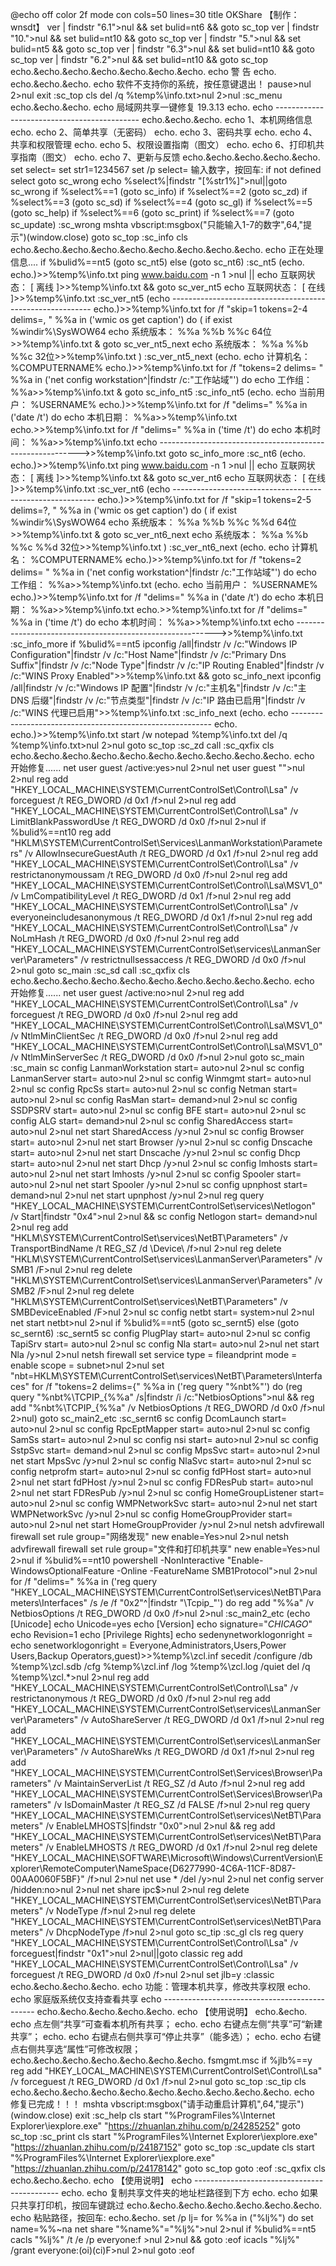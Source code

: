 
@echo off
color 2f
mode con cols=50 lines=30
title  OKShare  【制作：wnsdt】
ver | findstr "6.1">nul && set bulid=nt6 && goto sc_top
ver | findstr "10.">nul && set bulid=nt10 && goto sc_top
ver | findstr "5.">nul && set bulid=nt5 && goto sc_top
ver | findstr "6.3">nul && set bulid=nt10 && goto sc_top
ver | findstr "6.2">nul && set bulid=nt10 && goto sc_top
echo.&echo.&echo.&echo.&echo.&echo.&echo.
echo                       警  告
echo.     
echo.&echo.&echo.
echo          软件不支持你的系统，按任意键退出！
pause>nul 2>nul
exit
:sc_top
cls
del /q %temp%\info.txt>nul 2>nul
:sc_menu
echo.&echo.&echo.
echo             局域网共享一键修复 19.3.13
echo.
echo    --------------------------------------------
echo.&echo.&echo.
echo               1、本机网络信息
echo.
echo               2、简单共享（无密码）
echo.
echo               3、密码共享
echo.
echo               4、共享和权限管理
echo.
echo               5、权限设置指南（图文）
echo.
echo               6、打印机共享指南（图文）
echo.
echo               7、更新与反馈
echo.&echo.&echo.&echo.&echo.
set select=
set str1=1234567
set /p select= 输入数字，按回车:
if not defined select goto sc_wrong
echo %select%|findstr "[%str1%]">nul||goto sc_wrong
if %select%==1 (goto sc_info)
if %select%==2 (goto sc_zd)
if %select%==3 (goto sc_sd)
if %select%==4 (goto sc_gl) 
if %select%==5 (goto sc_help) 
if %select%==6 (goto sc_print) 
if %select%==7 (goto sc_update) 
:sc_wrong
mshta vbscript:msgbox("只能输入1-7的数字",64,"提示")(window.close) 
goto sc_top
:sc_info
cls
echo.&echo.&echo.&echo.&echo.&echo.&echo.&echo.&echo.
echo                  正在处理信息....
if %bulid%==nt5 (goto sc_nt5) else (goto sc_nt6)
:sc_nt5
(echo.
echo.)>>%temp%\info.txt
ping www.baidu.com -n 1 >nul || echo              互联网状态：       [ 离线 ]>>%temp%\info.txt && goto sc_ver_nt5
echo              互联网状态：       [ 在线 ]>>%temp%\info.txt
:sc_ver_nt5
(echo ----------------------------------------------------------
echo.)>>%temp%\info.txt
for /f "skip=1 tokens=2-4 delims=, " %%a in ('wmic os get caption') do (
if exist %windir%\SysWOW64 echo         系统版本：       %%a %%b %%c  64位>>%temp%\info.txt & goto sc_ver_nt5_next
echo         系统版本：       %%a %%b %%c  32位>>%temp%\info.txt
)
:sc_ver_nt5_next
(echo.
echo         计算机名：            %COMPUTERNAME%
echo.)>>%temp%\info.txt
for /f "tokens=2 delims= " %%a in ('net config workstation^|findstr /c:"工作站域"') do echo         工作组：              %%a>>%temp%\info.txt & goto sc_info_nt5
:sc_info_nt5
(echo.
echo         当前用户：            %USERNAME%
echo.)>>%temp%\info.txt
for /f "delims=" %%a in ('date /t') do echo         本机日期：            %%a>>%temp%\info.txt
echo.>>%temp%\info.txt
for /f "delims=" %%a in ('time /t') do echo         本机时间：            %%a>>%temp%\info.txt
echo ---------------------------------------------------------->>%temp%\info.txt
goto sc_info_more
:sc_nt6
(echo.
echo.)>>%temp%\info.txt
ping www.baidu.com -n 1 >nul || echo          互联网状态：       [ 离线 ]>>%temp%\info.txt && goto sc_ver_nt6
echo          互联网状态：       [ 在线 ]>>%temp%\info.txt
:sc_ver_nt6
(echo ----------------------------------------------------------
echo.)>>%temp%\info.txt
for /f "skip=1 tokens=2-5 delims=?, " %%a in ('wmic os get caption') do (
if exist %windir%\SysWOW64 echo    系统版本：      %%a %%b %%c %%d 64位>>%temp%\info.txt & goto sc_ver_nt6_next
echo    系统版本：       %%a %%b %%c %%d 32位>>%temp%\info.txt
)
:sc_ver_nt6_next
(echo.
echo    计算机名：            %COMPUTERNAME%
echo.)>>%temp%\info.txt
for /f "tokens=2 delims= " %%a in ('net config workstation^|findstr /c:"工作站域"') do echo    工作组：              %%a>>%temp%\info.txt
(echo.
echo    当前用户：            %USERNAME%
echo.)>>%temp%\info.txt
for /f "delims=" %%a in ('date /t') do echo    本机日期：            %%a>>%temp%\info.txt
echo.>>%temp%\info.txt
for /f "delims=" %%a in ('time /t') do echo    本机时间：            %%a>>%temp%\info.txt
echo ---------------------------------------------------------->>%temp%\info.txt
:sc_info_more
if %bulid%==nt5 ipconfig /all|findstr /v /c:"Windows IP Configuration"|findstr /v /c:"Host Name"|findstr /v /c:"Primary Dns Suffix"|findstr /v /c:"Node Type"|findstr /v /c:"IP Routing Enabled"|findstr /v /c:"WINS Proxy Enabled">>%temp%\info.txt && goto sc_info_next
ipconfig /all|findstr /v /c:"Windows IP 配置"|findstr /v /c:"主机名"|findstr /v /c:"主 DNS 后缀"|findstr /v /c:"节点类型"|findstr /v /c:"IP 路由已启用"|findstr /v /c:"WINS 代理已启用">>%temp%\info.txt
:sc_info_next
(echo.
echo ----------------------------------------------------------
echo.
echo.)>>%temp%\info.txt
start /w notepad %temp%\info.txt
del /q %temp%\info.txt>nul 2>nul
goto sc_top
:sc_zd
call :sc_qxfix
cls
echo.&echo.&echo.&echo.&echo.&echo.&echo.&echo.&echo.&echo.
echo                    开始修复......
net user guest /active:yes>nul 2>nul
net user guest "">nul 2>nul
reg add "HKEY_LOCAL_MACHINE\SYSTEM\CurrentControlSet\Control\Lsa" /v forceguest /t REG_DWORD /d 0x1 /f>nul 2>nul
reg add "HKEY_LOCAL_MACHINE\SYSTEM\CurrentControlSet\Control\Lsa" /v LimitBlankPasswordUse /t REG_DWORD /d 0x0 /f>nul 2>nul
if %bulid%==nt10 reg add "HKLM\SYSTEM\CurrentControlSet\Services\LanmanWorkstation\Parameters" /v AllowInsecureGuestAuth /t REG_DWORD /d 0x1 /f>nul 2>nul
reg add "HKEY_LOCAL_MACHINE\SYSTEM\CurrentControlSet\Control\Lsa" /v restrictanonymoussam /t REG_DWORD /d 0x0 /f>nul 2>nul
reg add "HKEY_LOCAL_MACHINE\SYSTEM\CurrentControlSet\Control\Lsa\MSV1_0" /v LmCompatibilityLevel /t REG_DWORD /d 0x1 /f>nul 2>nul
reg add "HKEY_LOCAL_MACHINE\SYSTEM\CurrentControlSet\Control\Lsa" /v everyoneincludesanonymous /t REG_DWORD /d 0x1 /f>nul 2>nul
reg add "HKEY_LOCAL_MACHINE\SYSTEM\CurrentControlSet\Control\Lsa" /v NoLmHash /t REG_DWORD /d 0x0 /f>nul 2>nul
reg add "HKEY_LOCAL_MACHINE\SYSTEM\CurrentControlSet\services\LanmanServer\Parameters" /v restrictnullsessaccess /t REG_DWORD /d 0x0 /f>nul 2>nul
goto sc_main
:sc_sd
call :sc_qxfix
cls
echo.&echo.&echo.&echo.&echo.&echo.&echo.&echo.&echo.&echo.
echo                    开始修复......
net user guest /active:no>nul 2>nul
reg add "HKEY_LOCAL_MACHINE\SYSTEM\CurrentControlSet\Control\Lsa" /v forceguest /t REG_DWORD /d 0x0 /f>nul 2>nul
reg add "HKEY_LOCAL_MACHINE\SYSTEM\CurrentControlSet\Control\Lsa\MSV1_0" /v NtlmMinClientSec /t REG_DWORD /d 0x0 /f>nul 2>nul
reg add "HKEY_LOCAL_MACHINE\SYSTEM\CurrentControlSet\Control\Lsa\MSV1_0" /v NtlmMinServerSec /t REG_DWORD /d 0x0 /f>nul 2>nul
goto sc_main
:sc_main
sc config LanmanWorkstation start= auto>nul 2>nul
sc config LanmanServer start= auto>nul 2>nul
sc config Winmgmt start= auto>nul 2>nul
sc config RpcSs start= auto>nul 2>nul
sc config Netman start= auto>nul 2>nul
sc config RasMan start= demand>nul 2>nul
sc config SSDPSRV start= auto>nul 2>nul
sc config BFE start= auto>nul 2>nul
sc config ALG start= demand>nul 2>nul
sc config SharedAccess start= auto>nul 2>nul
net start SharedAccess /y>nul 2>nul
sc config Browser start= auto>nul 2>nul
net start Browser /y>nul 2>nul
sc config Dnscache start= auto>nul 2>nul
net start Dnscache /y>nul 2>nul
sc config Dhcp start= auto>nul 2>nul
net start Dhcp /y>nul 2>nul
sc config lmhosts start= auto>nul 2>nul
net start lmhosts /y>nul 2>nul
sc config Spooler start= auto>nul 2>nul
net start Spooler /y>nul 2>nul
sc config upnphost start= demand>nul 2>nul
net start upnphost /y>nul 2>nul
reg query "HKEY_LOCAL_MACHINE\SYSTEM\CurrentControlSet\services\Netlogon" /v Start|findstr "0x4">nul 2>nul && sc config Netlogon start= demand>nul 2>nul
reg add "HKLM\SYSTEM\CurrentControlSet\services\NetBT\Parameters" /v TransportBindName /t REG_SZ /d \Device\ /f>nul 2>nul
reg delete "HKLM\SYSTEM\CurrentControlSet\services\LanmanServer\Parameters" /v SMB1 /F>nul 2>nul
reg delete "HKLM\SYSTEM\CurrentControlSet\services\LanmanServer\Parameters" /v SMB2 /F>nul 2>nul
reg delete "HKLM\SYSTEM\CurrentControlSet\services\NetBT\Parameters" /v SMBDeviceEnabled /F>nul 2>nul
sc config netbt start= system>nul 2>nul
net start netbt>nul 2>nul
if %bulid%==nt5 (goto sc_sernt5) else (goto sc_sernt6)
:sc_sernt5
sc config PlugPlay start= auto>nul 2>nul
sc config TapiSrv start= auto>nul 2>nul
sc config Nla start= auto>nul 2>nul
net start Nla /y>nul 2>nul
netsh firewall set service type = fileandprint mode = enable scope = subnet>nul 2>nul
set "nbt=HKLM\SYSTEM\CurrentControlSet\services\NetBT\Parameters\Interfaces"
for /f "tokens=2 delims={" %%a in ('reg query "%nbt%"') do (reg query "%nbt%\TCPIP_{%%a" /s|findstr /i /c:"NetbiosOptions">nul && reg add "%nbt%\TCPIP_{%%a" /v NetbiosOptions /t REG_DWORD /d 0x0 /f>nul 2>nul)
goto sc_main2_etc
:sc_sernt6
sc config DcomLaunch start= auto>nul 2>nul
sc config RpcEptMapper start= auto>nul 2>nul
sc config SamSs start= auto>nul 2>nul
sc config nsi start= auto>nul 2>nul
sc config SstpSvc start= demand>nul 2>nul
sc config MpsSvc start= auto>nul 2>nul
net start MpsSvc /y>nul 2>nul
sc config NlaSvc start= auto>nul 2>nul
sc config netprofm start= auto>nul 2>nul
sc config fdPHost start= auto>nul 2>nul
net start fdPHost /y>nul 2>nul
sc config FDResPub start= auto>nul 2>nul
net start FDResPub /y>nul 2>nul
sc config HomeGroupListener start= auto>nul 2>nul
sc config WMPNetworkSvc start= auto>nul 2>nul
net start WMPNetworkSvc /y>nul 2>nul
sc config HomeGroupProvider start= auto>nul 2>nul
net start HomeGroupProvider /y>nul 2>nul
netsh advfirewall firewall set rule group=\"网络发现\" new enable=Yes>nul 2>nul
netsh advfirewall firewall set rule group=\"文件和打印机共享\" new enable=Yes>nul 2>nul
if %bulid%==nt10 powershell -NonInteractive "Enable-WindowsOptionalFeature -Online -FeatureName SMB1Protocol">nul 2>nul
for /f "delims=" %%a in ('reg query "HKEY_LOCAL_MACHINE\SYSTEM\CurrentControlSet\services\NetBT\Parameters\Interfaces" /s /e /f "0x2"^|findstr "\Tcpip_"') do reg add "%%a" /v NetbiosOptions /t REG_DWORD /d 0x0 /f>nul 2>nul
:sc_main2_etc
(echo [Unicode]
echo Unicode=yes
echo [Version]
echo signature="$CHICAGO$"
echo Revision=1
echo [Privilege Rights]
echo sedenynetworklogonright = 
echo senetworklogonright = Everyone,Administrators,Users,Power Users,Backup Operators,guest)>>%temp%\zcl.inf
secedit /configure /db %temp%\zcl.sdb /cfg %temp%\zcl.inf /log %temp%\zcl.log /quiet
del /q %temp%\zcl.*>nul 2>nul
reg add "HKEY_LOCAL_MACHINE\SYSTEM\CurrentControlSet\Control\Lsa" /v restrictanonymous /t REG_DWORD /d 0x0 /f>nul 2>nul
reg add "HKEY_LOCAL_MACHINE\SYSTEM\CurrentControlSet\services\LanmanServer\Parameters" /v AutoShareServer /t REG_DWORD /d 0x1 /f>nul 2>nul
reg add "HKEY_LOCAL_MACHINE\SYSTEM\CurrentControlSet\services\LanmanServer\Parameters" /v AutoShareWks /t REG_DWORD /d 0x1 /f>nul 2>nul
reg add "HKEY_LOCAL_MACHINE\SYSTEM\CurrentControlSet\Services\Browser\Parameters" /v MaintainServerList /t REG_SZ /d Auto /f>nul 2>nul
reg add "HKEY_LOCAL_MACHINE\SYSTEM\CurrentControlSet\Services\Browser\Parameters" /v IsDomainMaster /t REG_SZ /d FALSE /f>nul 2>nul
reg query "HKEY_LOCAL_MACHINE\SYSTEM\CurrentControlSet\services\NetBT\Parameters" /v EnableLMHOSTS|findstr "0x0">nul 2>nul && reg add "HKEY_LOCAL_MACHINE\SYSTEM\CurrentControlSet\services\NetBT\Parameters" /v EnableLMHOSTS /t REG_DWORD /d 0x1 /f>nul 2>nul
reg delete "HKEY_LOCAL_MACHINE\SOFTWARE\Microsoft\Windows\CurrentVersion\Explorer\RemoteComputer\NameSpace\{D6277990-4C6A-11CF-8D87-00AA0060F5BF}" /f>nul 2>nul
net use * /del /y>nul 2>nul
net config server /hidden:no>nul 2>nul
net share ipc$>nul 2>nul
reg delete "HKEY_LOCAL_MACHINE\SYSTEM\CurrentControlSet\services\NetBT\Parameters" /v NodeType /f>nul 2>nul
reg delete "HKEY_LOCAL_MACHINE\SYSTEM\CurrentControlSet\services\NetBT\Parameters" /v DhcpNodeType /f>nul 2>nul
goto sc_tip
:sc_gl
cls
reg query "HKEY_LOCAL_MACHINE\SYSTEM\CurrentControlSet\Control\Lsa" /v forceguest|findstr "0x1">nul 2>nul||goto classic
reg add "HKEY_LOCAL_MACHINE\SYSTEM\CurrentControlSet\Control\Lsa" /v forceguest /t REG_DWORD /d 0x0 /f>nul 2>nul
set jlb=y
:classic
echo.&echo.&echo.&echo.
echo          功能：管理本机共享，修改共享权限
echo.
echo              家庭版系统仅支持查看共享
echo   ----------------------------------------------
echo.&echo.&echo.&echo.&echo.
echo                    【使用说明】
echo.&echo.
echo        点左侧“共享”可查看本机所有共享；
echo.
echo        右键点左侧“共享”可“新建共享”；
echo.
echo        右键点右侧共享可“停止共享”（能多选）；
echo.
echo        右键点右侧共享选“属性”可修改权限；
echo.&echo.&echo.&echo.&echo.&echo.&echo.
fsmgmt.msc
if %jlb%==y reg add "HKEY_LOCAL_MACHINE\SYSTEM\CurrentControlSet\Control\Lsa" /v forceguest /t REG_DWORD /d 0x1 /f>nul 2>nul
goto sc_top
:sc_tip
cls
echo.&echo.&echo.&echo.&echo.&echo.&echo.&echo.&echo.&echo.
echo                    修复已完成！！！
mshta vbscript:msgbox("请手动重启计算机",64,"提示")(window.close) 
exit
:sc_help
cls
start "%ProgramFiles%\Internet Explorer\iexplore.exe" "https://zhuanlan.zhihu.com/p/24285252"
goto sc_top
:sc_print
cls
start "%ProgramFiles%\Internet Explorer\iexplore.exe" "https://zhuanlan.zhihu.com/p/24187152"
goto sc_top
:sc_update
cls
start "%ProgramFiles%\Internet Explorer\iexplore.exe" "https://zhuanlan.zhihu.com/p/24178142"
goto sc_top
goto :eof
:sc_qxfix
cls
echo.&echo.&echo.
echo                     【使用说明】
echo    --------------------------------------------
echo.
echo          复制共享文件夹的地址栏路径到下方
echo.
echo           如果只共享打印机，按回车键跳过
echo.&echo.&echo.&echo.&echo.&echo.&echo.
echo 粘贴路径，按回车:
echo.&echo.
set /p lj=
for %%a in ("%lj%") do set name=%%~na
net share "%name%"="%lj%">nul 2>nul
if %bulid%==nt5 cacls "%lj%" /t /e /p everyone:f >nul 2>nul && goto :eof
icacls "%lj%" /grant everyone:(oi)(ci)F>nul 2>nul
goto :eof
